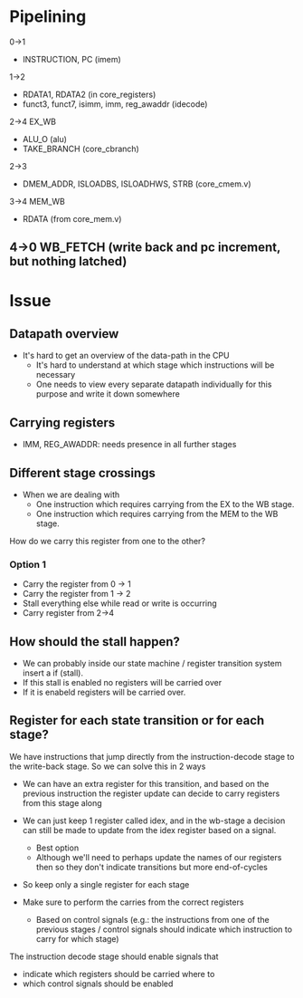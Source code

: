 # Pipelining
0->1
- INSTRUCTION, PC (imem)

1->2
- RDATA1, RDATA2 (in core_registers)
- funct3, funct7, isimm, imm, reg_awaddr (idecode)

2->4 EX_WB
- ALU_O (alu)
- TAKE_BRANCH (core_cbranch)

2->3
- DMEM_ADDR, ISLOADBS, ISLOADHWS, STRB (core_cmem.v)

3->4 MEM_WB
- RDATA (from core_mem.v)

4->0 WB_FETCH (write back and pc increment, but nothing latched)
- 

# Issue
## Datapath overview
- It's hard to get an overview of the data-path in the CPU
	- It's hard to understand at which stage which instructions will be necessary
	- One needs to view every separate datapath individually for this purpose and write it down somewhere
## Carrying registers
- IMM, REG_AWADDR: needs presence in all further stages

## Different stage crossings
- When we are dealing with
	- One instruction which requires carrying from the EX to the WB stage.
	- One instruction which requires carrying from the MEM to the WB stage.

How do we carry this register from one to the other?
### Option 1
- Carry the register from 0 -> 1
- Carry the register from 1 -> 2
- Stall everything else while read or write is occurring
- Carry register from 2->4


## How should the stall happen?
- We can probably inside our state machine / register transition system insert a if (stall).
- If this stall is enabled no registers will be carried over
- If it is enabeld registers will be carried over.


## Register for each state transition or for each stage?
We have instructions that jump directly from the instruction-decode stage to the write-back stage.
So we can solve this in 2 ways
- We can have an extra register for this transition, and based on the previous instruction the register update can decide to carry registers from this stage along
- We can just keep 1 register called idex, and in the wb-stage a decision can still be made to update from the idex register based on a signal.
	- Best option
	- Although we'll need to perhaps update the names of our registers then so they don't indicate transitions but more end-of-cycles

- So keep only a single register for each stage
- Make sure to perform the carries from the correct registers
	- Based on control signals (e.g.: the instructions from one of the previous stages / control signals should indicate which instruction to carry for which stage)

The instruction decode stage should enable signals that 
- indicate which registers should be carried where to
- which control signals should be enabled